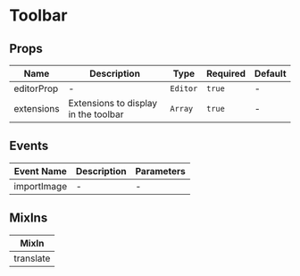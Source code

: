# Toolbar

## Props

<!-- @vuese:Toolbar:props:start -->
|Name|Description|Type|Required|Default|
|---|---|---|---|---|
|editorProp|-|`Editor`|`true`|-|
|extensions|Extensions to display in the toolbar|`Array`|`true`|-|

<!-- @vuese:Toolbar:props:end -->


## Events

<!-- @vuese:Toolbar:events:start -->
|Event Name|Description|Parameters|
|---|---|---|
|importImage|-|-|

<!-- @vuese:Toolbar:events:end -->


## MixIns

<!-- @vuese:Toolbar:mixIns:start -->
|MixIn|
|---|
|translate|

<!-- @vuese:Toolbar:mixIns:end -->


